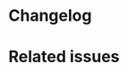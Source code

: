 # Changelog
<!-- If applicable: Describe what you have added in this pull request
## Added
[For example]
[- Created new README.md]
[- Added button to reset form]
-->
<!-- If applicable: Describe what you have modified in this pull request
## Modified
[For example]
[- Changed button color]
[- Changed label for form text input]
-->
<!-- If applicable: Describe what you have removed in this pull request
## Removed
[For example]
[- Removed button to reset form]
[- Removed date column from GUI]
-->

# Related issues
<!-- List any issues you resolved or made progress towards
[For example]
[- Made progress towards #12]
[- Resolves #11]
-->
